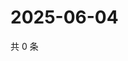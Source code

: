 # 2025-06-04

共 0 条

<!-- BEGIN ZHIHUVIDEO -->
<!-- 最后更新时间 Wed Jun 04 2025 12:18:45 GMT+0800 (China Standard Time) -->

<!-- END ZHIHUVIDEO -->
